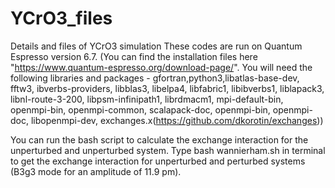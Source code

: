 # YCrO3_files
Details and files of YCrO3 simulation
These codes are run on Quantum Espresso version 6.7. 
(You can find the installation files here "https://www.quantum-espresso.org/download-page/". 
You will need the following libraries and packages - gfortran,python3,libatlas-base-dev, fftw3, ibverbs-providers, 
libblas3, libelpa4, libfabric1, libibverbs1, liblapack3, libnl-route-3-200, libpsm-infinipath1, librdmacm1,
mpi-default-bin, openmpi-bin, openmpi-common, scalapack-doc, openmpi-bin, openmpi-doc, libopenmpi-dev, exchanges.x(https://github.com/dkorotin/exchanges))

You can run the bash script to calculate the exchange interaction for the unperturbed and unperturbed system.
Type bash wannierham.sh in terminal to get the exchange interaction for unperturbed and perturbed systems (B3g3 mode for an amplitude of 11.9 pm).
